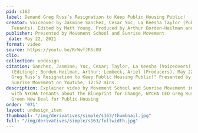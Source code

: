 ```yaml
---
pid: s163
label: Demand Greg Russ’s Resignation to Keep Public Housing Public!
creator: Voiceover by Jasmine Sanchez, Cesar Yoc, La Keesha Taylor (Public Housing
  Tenants). Edited by Matt Young. Produced by Arthur Borden-Heilman and Ariel Lembeck.
publisher: Presented by Movement School and Sunrise Movement
_date: May 22, 2021
format: video
source: https://youtu.be/RrWvfJRSc0U
clio:
collection: undesign
citation: Sanchez, Jasmine; Yoc, Cesar; Taylor, La Keesha (Voiceovers); Young, Matt
  (Editing); Borden-Heilman, Arthur; Lembeck, Ariel (Producers). May 22, 2021. "Demand
  Greg Russ’s Resignation to Keep Public Housing Public!" Presented by Movement School,
  Sunrise Movement on Youtube, 12:52 mins.
description: Explainer video by Movement School and Sunrise Movement in collaboration
  with NYCHA tenants about the Blueprint for Change, NYCHA CEO Greg Russ, and the
  Green New Deal for Public Housing
order: '071'
layout: undesign_item
thumbnail: "/img/derivatives/simple/s163/thumbnail.jpg"
full: "/img/derivatives/simple/s163/fullwidth.jpg"
---
```

